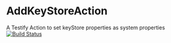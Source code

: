 # AddKeyStoreAction
A Testify Action to set keyStore properties as system properties
[![Build Status](https://travis-ci.org/testify/AddKeyStoreAction.svg?branch=master)](https://travis-ci.org/testify/AddKeyStoreAction)
